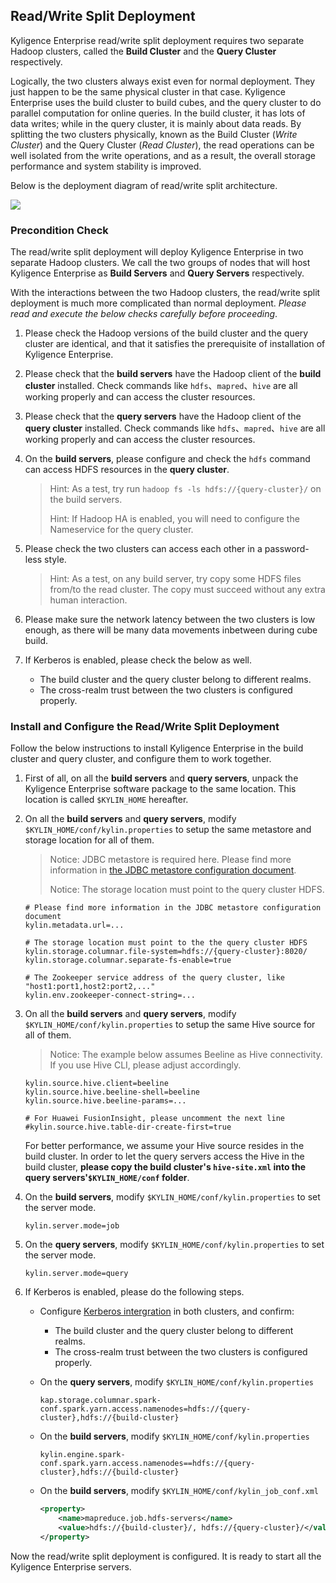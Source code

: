## Read/Write Split Deployment

Kyligence Enterprise read/write split deployment requires two separate Hadoop clusters, called the **Build Cluster** and the **Query Cluster** respectively.

Logically, the two clusters always exist even for normal deployment. They just happen to be the same physical cluster in that case. Kyligence Enterprise uses the build cluster to build cubes, and the query cluster to do parallel computation for online queries. In the build cluster, it has lots of data writes; while in the query cluster, it is mainly about data reads. By splitting the two clusters physically, known as the Build Cluster (*Write Cluster*) and the Query Cluster (*Read Cluster*), the read operations can be well isolated from the write operations, and as a result, the overall storage performance and system stability is improved.

Below is the deployment diagram of read/write split architecture.

![](images/rw_separated.png)

### Precondition Check

The read/write split deployment will deploy Kyligence Enterprise in two separate Hadoop clusters. We call the two groups of nodes that will host Kyligence Enterprise as **Build Servers** and **Query Servers** respectively.

With the interactions between the two Hadoop clusters, the read/write split deployment is much more complicated than normal deployment. *Please read and execute the below checks carefully before proceeding*.

1. Please check the Hadoop versions of the build cluster and the query cluster are identical, and that it satisfies the prerequisite of installation of Kyligence Enterprise.

2. Please check that the **build servers** have the Hadoop client of the **build cluster** installed. Check commands like `hdfs`、`mapred`、`hive` are all working properly and can access the cluster resources.

3. Please check that the **query servers** have the Hadoop client of the **query cluster** installed. Check commands like `hdfs`、`mapred`、`hive` are all working properly and can access the cluster resources.

4. On the **build servers**, please configure and check the `hdfs` command can access HDFS resources in the **query cluster**.

   > Hint: As a test, try run `hadoop fs -ls hdfs://{query-cluster}/` on the build servers.
   >
   > Hint: If Hadoop HA is enabled, you will need to configure the Nameservice for the query cluster.

5. Please check the two clusters can access each other in a password-less style.

   > Hint: As a test, on any build server, try copy some HDFS files from/to the read cluster. The copy must succeed without any extra human interaction.

6. Please make sure the network latency between the two clusters is low enough, as there will be many data movements inbetween during cube build.

7. If  Kerberos is enabled, please check the below as well.

   - The build cluster and the query cluster belong to different realms.
   - The cross-realm trust between the two clusters is configured properly.

### Install and Configure the Read/Write Split Deployment

Follow the below instructions to install Kyligence Enterprise in the build cluster and query cluster, and configure them to work together.

1. First of all, on all the **build servers** and **query servers**, unpack the Kyligence Enterprise software package to the same location. This location is called `$KYLIN_HOME` hereafter.

2. On all the **build servers** and **query servers**, modify `$KYLIN_HOME/conf/kylin.properties` to setup the same metastore and storage location for all of them.

   > Notice: JDBC metastore is required here. Please find more information in [the JDBC metastore configuration document](../config/metastore_jdbc_mysql.en.md).
   >
   > Notice: The storage location must point to the query cluster HDFS.

   ```properties
   # Please find more information in the JDBC metastore configuration document
   kylin.metadata.url=...
   
   # The storage location must point to the the query cluster HDFS
   kylin.storage.columnar.file-system=hdfs://{query-cluster}:8020/
   kylin.storage.columnar.separate-fs-enable=true
   
   # The Zookeeper service address of the query cluster, like "host1:port1,host2:port2,..."
   kylin.env.zookeeper-connect-string=...
   ```

3. On all the **build servers** and **query servers**, modify `$KYLIN_HOME/conf/kylin.properties` to setup the same Hive source for all of them.

   > Notice: The example below assumes Beeline as Hive connectivity. If you use Hive CLI, please adjust accordingly.

   ```properties
   kylin.source.hive.client=beeline
   kylin.source.hive.beeline-shell=beeline
   kylin.source.hive.beeline-params=...
   
   # For Huawei FusionInsight, please uncomment the next line
   #kylin.source.hive.table-dir-create-first=true
   ```

   For better performance, we assume your Hive source resides in the build cluster. In order to let the query servers access the Hive in the build cluster, **please copy the build cluster's `hive-site.xml` into the query servers'`$KYLIN_HOME/conf` folder**.

4. On the **build servers**, modify `$KYLIN_HOME/conf/kylin.properties` to set the server mode.

   ```properties
   kylin.server.mode=job
   ```

5. On the **query servers**, modify `$KYLIN_HOME/conf/kylin.properties` to set the server mode.

   ```properties
   kylin.server.mode=query
   ```

6. If Kerberos is enabled, please do the following steps.

   - Configure [Kerberos intergration](../security/kerberos.en.md) in both clusters, and confirm:

     - The build cluster and the query cluster belong to different realms.
     - The cross-realm trust between the two clusters is configured properly.

   - On the **query servers**, modify `$KYLIN_HOME/conf/kylin.properties`

     ```properties
     kap.storage.columnar.spark-conf.spark.yarn.access.namenodes=hdfs://{query-cluster},hdfs://{build-cluster}
     ```

   - On the **build servers**, modify `$KYLIN_HOME/conf/kylin.properties`

     ```properties
     kylin.engine.spark-conf.spark.yarn.access.namenodes==hdfs://{query-cluster},hdfs://{build-cluster}
     ```

   - On the **build servers**, modify `$KYLIN_HOME/conf/kylin_job_conf.xml`

     ```xml
     <property>
         <name>mapreduce.job.hdfs-servers</name>
         <value>hdfs://{build-cluster}/, hdfs://{query-cluster}/</value>
     </property>
     ```

Now the read/write split deployment is configured. It is ready to start all the Kyligence Enterprise servers.